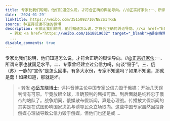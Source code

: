 ```yaml
---
title: 专家比我们聪明，他们知道怎么说，才符合正确的舆论导向。//@正宗好家伙:一、所谓专家也就国足水平。二、专家曾经建立过公信力吗，何谈“毁于”。三、俄（苏）一...
date: '2024-01-29'
linkTitle: https://weibo.com/3515092710/NE2S1rRxE
source: 种豆得瓜谢不谦的微博
description: 专家比我们聪明，他们知道怎么说，才符合正确的舆论导向。//<a href="https://weibo.com/n/%E6%AD%A3%E5%AE%97%E5%A5%BD%E5%AE%B6%E4%BC%99">@正宗好家伙</a>:一、所谓专家也就国足水平。二、专家曾经建立过公信力吗，何谈“毁于”。三、俄（苏）一脉的“宣传”是怎么回事，有多大水份，专家不知道吗？如果不知道，那就是蠢！如果知道，那就是坏。<br><blockquote>
  - 转发 <a href="https://weibo.com/1618819632" target="_blank">@岳东晓博士</a>: 评抖音博主论中国专家公信力毁于俄媒：开始几天误判情有可原。毕竟放眼全球，准确预判的屈指可数。到后面就是纯粹忠于俄帝的站队了。战争期间，俄媒散布假新闻，算是心理战。传播放大假新闻的其实是在试图影响国家决策与诱导民众立场取向。这些中国专家虽然因投身俄媒心理战导致公信力毁于俄媒，但他们也还是或
  ...
disable_comments: true
---
```

专家比我们聪明，他们知道怎么说，才符合正确的舆论导向。//<a href="https://weibo.com/n/%E6%AD%A3%E5%AE%97%E5%A5%BD%E5%AE%B6%E4%BC%99">@正宗好家伙</a>:一、所谓专家也就国足水平。二、专家曾经建立过公信力吗，何谈“毁于”。三、俄（苏）一脉的“宣传”是怎么回事，有多大水份，专家不知道吗？如果不知道，那就是蠢！如果知道，那就是坏。<br><blockquote> - 转发 <a href="https://weibo.com/1618819632" target="_blank">@岳东晓博士</a>: 评抖音博主论中国专家公信力毁于俄媒：开始几天误判情有可原。毕竟放眼全球，准确预判的屈指可数。到后面就是纯粹忠于俄帝的站队了。战争期间，俄媒散布假新闻，算是心理战。传播放大假新闻的其实是在试图影响国家决策与诱导民众立场取向。这些中国专家虽然因投身俄媒心理战导致公信力毁于俄媒，但他们也还是或 ...
